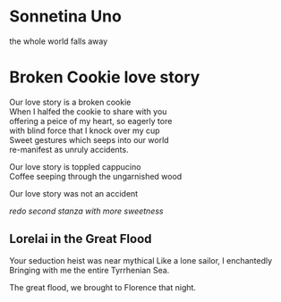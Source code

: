 # Sonnetina Uno

the whole world falls away

# Broken Cookie love story   
Our love story is a broken cookie   
When I halfed the cookie to share with you  
offering a peice of my heart, so eagerly tore  
with blind force that I knock over my cup  
Sweet gestures which seeps into our world  
re-manifest as unruly accidents.  

Our love story is toppled cappucino  
Coffee seeping through the ungarnished wood  

Our love story was not an accident

_redo second stanza with more sweetness_

## Lorelai in the Great Flood
Your seduction heist was near mythical
Like a lone sailor, I enchantedly
Bringing with me the entire
Tyrrhenian Sea.

The great flood, we brought to Florence that night.
